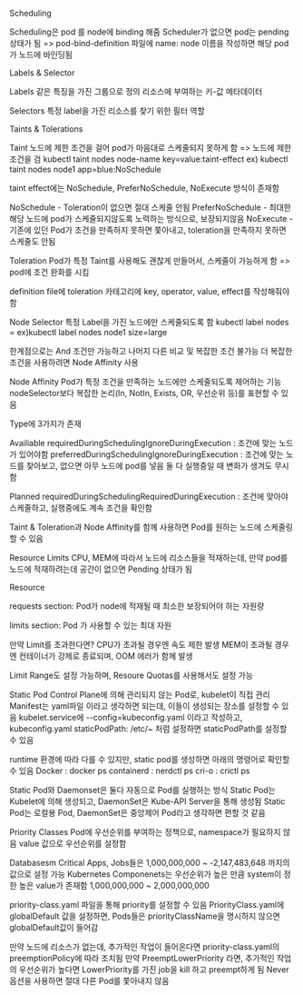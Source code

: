 Scheduling

Scheduling은 pod 를 node에 binding 해줌
Scheduler가 없으면 pod는 pending 상태가 됨
=> pod-bind-definition 파일에 name: node 이름을 작성하면 해당 pod가 노드에 바인딩됨

Labels & Selector

Labels
같은 특징을 가진 그룹으로 정의
리소스에 부여하는 키-값 메타데이터

Selectors
특정 label을 가진 리소스를 찾기 위한 필터 역할

Taints & Tolerations

Taint
노드에 제한 조건을 걸어 pod가 마음대로 스케줄되지 못하게 함 
=> 노드에 제한 조건을 검
kubectl taint nodes node-name key=value:taint-effect
ex) kubectl taint nodes node1 app=blue:NoSchedule

taint effect에는 NoSchedule, PreferNoSchedule, NoExecute 방식이 존재함

NoSchedule - Toleration이 없으면 절대 스케줄 안됨
PreferNoSchedule - 최대한 해당 노드에 pod가 스케줄되지않도록 노력하는 방식으로, 보장되지않음
NoExecute - 기존에 있던 Pod가 조건을 만족하지 못하면 쫓아내고, toleration을 만족하지 못하면 스케줄도 안됨

Toleration
Pod가 특정 Taint를 사용해도 괜찮게 만들어서, 스케줄이 가능하게 함
=> pod에 조건 완화를 시킴

definition file에 toleration 카테고리에 key, operator, value, effect를 작성해줘야 함
 

Node Selector
특정 Label을 가진 노드에만 스케줄되도록 함
kubectl label nodes <node-name> <label-key>=<label-value>
ex)kubectl label nodes node1 size=large

한계점으로는 And 조건만 가능하고 나머지 다른 비교 및 복잡한 조건 불가능
더 복잡한 조건을 사용하려면 Node Affinity 사용

Node Affinity
Pod가 특정 조건을 만족하는 노드에만 스케줄되도록 제어하는 기능
nodeSelector보다 복잡한 논리(In, NotIn, Exists, OR, 우선순위 등)를 표현할 수 있음

Type에 3가지가 존재

Availiable
requiredDuringSchedulingIgnoreDuringExecution : 조건에 맞는 노드가 있어야함
preferredDuringSchedulingIgnoreDuringExecution : 조건에 맞는 노드를 찾아보고, 없으면 아무 노드에 pod를 넣음
둘 다 실행중일 때 변화가 생겨도 무시함

Planned
requiredDuringSchedulingRequiredDuringExecution : 조건에 맞아야 스케줄하고, 실행중에도 계속 조건을 확인함

Taint & Toleration과 Node Affinity를 함께 사용하면 Pod를 원하는 노드에 스케줄링 할 수 있음

Resource Limits
CPU, MEM에 따라서 노드에 리소스들을 적재하는데, 만약 pod를 노드에 적재하려는데 공간이 없으면 Pending 상태가 됨

Resource 

requests section:
Pod가 node에 적재될 때 최소한 보장되어야 하는 자원량

limits section:
Pod 가 사용할 수 있는 최대 자원

만약 Limit를 초과한다면?
CPU가 초과될 경우엔 속도 제한 발생
MEM이 초과될 경우엔 컨테이너가 강제로 종료되며, OOM 에러가 함께 발생

Limit Range도 설정 가능하며,
Resoure Quotas를 사용해서도 설정 가능

Static Pod
Control Plane에 의해 관리되지 않는 Pod로, kubelet이 직접 관리
Manifest는 yaml파일 이라고 생각하면 되는데, 이들이 생성되는 장소를 설정할 수 있음
kubelet.service에 --config=kubeconfig.yaml 이라고 작성하고,
kubeconfig.yaml 
staticPodPath: /etc/~ 처럼 설정하면 staticPodPath를 설정할 수 있음

runtime 환경에 따라 다를 수 있지만, static pod를 생성하면 아래의 명령어로 확인할 수 있음
Docker : docker ps
containerd : nerdctl ps
cri-o : crictl ps

Static Pod와 Daemonset은 둘다 자동으로 Pod를 실행하는 방식
Static Pod는 Kubelet에 의해 생성되고, DaemonSet은 Kube-API Server을 통해 생성됨
Static Pod는 로컬용 Pod, DaemonSet은 중앙제어 Pod라고 생각하면 편할 것 같음

Priority Classes
Pod에 우선순위를 부여하는 정책으로, namespace가 필요하지 않음
value 값으로 우선순위를 설정함

Databasesm Critical Apps, Jobs들은 1,000,000,000 ~ -2,147,483,648 까지의 값으로 설정 가능
Kubernetes Componenets는 우선순위가 높은 만큼 system이 정한 높은 value가 존재함 1,000,000,000 ~ 2,000,000,000

priority-class.yaml 파일을 통해 priority를 설정할 수 있음
PriorityClass.yaml에 globalDefault 값을 설정하면, Pods들은 priorityClassName을 명시하지 않으면 globalDefault값이 들어감

만약 노드에 리소스가 없는데, 추가적인 작업이 들어온다면 priority-class.yaml의 preemptionPolicy에 따라 조치됨
만약 PreemptLowerPriority 라면, 추가적인 작업의 우선순위가 높다면 LowerPriority를 가진 job을 kill 하고 preempt하게 됨
Never 옵션을 사용하면 절대 다른 Pod를 쫓아내지 않음



